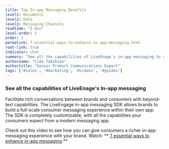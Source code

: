 ```yaml
---
title: Top In-app Messaging Benefits
level1: Documents
level2: Data
level3: Messaging Channels
readtime: "2 min"
level-order: 1
order: 1
permalink: 7-essential-ways-to-enhance-in-app-messaging.html
root-link: true
indicator: chat
summary: "See all the capabilities of LiveEnage's in-app messaging to see how you can give consumers a richer messaging experience."
authorname: "Lida Tabibian"
authortitle: "Senior Product Communications Expert"
tags: ['#sales', '#marketing', '#videos', '#guides']
---
```


### See all the capabilities of LiveEnage's In-app messaging

Facilitate rich conversations between brands and consumers with beyond-text capabilities. The LiveEngage in-app messaging SDK allows brands to build a full-scale consumer messaging experience within their own app. The SDK is completely customizable, with all the capabilities your consumers expect from a modern messaging app.

Check out this video to see how you can give consumers a richer in-app messaging experience with your brand. Watch: ** [7 essential ways to enhance in-app messaging](https://vimeo.com/238914522/c1b594b8a4).**
